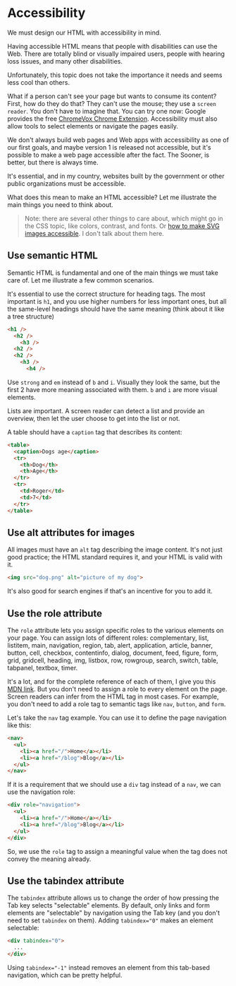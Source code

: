 # Accessibility

We must design our HTML with accessibility in mind.

Having accessible HTML means that people with disabilities can use the Web. There are totally blind or visually impaired users, people with hearing loss issues, and many other disabilities.

Unfortunately, this topic does not take the importance it needs and seems less cool than others.

What if a person can't see your page but wants to consume its content? First, how do they do that? They can't use the mouse; they use a `screen reader`. You don't have to imagine that. You can try one now: Google provides the free [ChromeVox Chrome Extension](https://chrome.google.com/webstore/detail/screen-reader/kgejglhpjiefppelpmljglcjbhoiplfn). Accessibility must also allow tools to select elements or navigate the pages easily.

We don't always build web pages and Web apps with accessibility as one of our first goals, and maybe version 1 is released not accessible, but it's possible to make a web page accessible after the fact. The Sooner, is better, but there is always time.

It's essential, and in my country, websites built by the government or other public organizations must be accessible.

What does this mean to make an HTML accessible? Let me illustrate the main things you need to think about.

> Note: there are several other things to care about, which might go in the CSS topic, like colors, contrast, and fonts. Or [how to make SVG images accessible](https://css-tricks.com/accessible-svgs/). I don't talk about them here.

## Use semantic HTML

Semantic HTML is fundamental and one of the main things we must take care of. Let me illustrate a few common scenarios.

It's essential to use the correct structure for heading tags. The most important is `h1`, and you use higher numbers for less important ones, but all the same-level headings should have the same meaning (think about it like a tree structure)

```html
<h1 />
  <h2 />
    <h3 />
  <h2 />
  <h2 />
    <h3 />
      <h4 />
```

Use `strong` and `em` instead of `b` and `i`. Visually they look the same, but the first 2 have more meaning associated with them. `b` and `i` are more visual elements.

Lists are important. A screen reader can detect a list and provide an overview, then let the user choose to get into the list or not.

A table should have a `caption` tag that describes its content:

```html
<table>
  <caption>Dogs age</caption>
  <tr>
    <th>Dog</th>
    <th>Age</th>
  </tr>
  <tr>
    <td>Roger</td>
    <td>7</td>
  </tr>
</table>
```

## Use alt attributes for images

All images must have an `alt` tag describing the image content. It's not just good practice; the HTML standard requires it, and your HTML is valid with it.

```html
<img src="dog.png" alt="picture of my dog">
```

It's also good for search engines if that's an incentive for you to add it.

## Use the role attribute

The `role` attribute lets you assign specific roles to the various elements on your page.
You can assign lots of different roles: complementary, list, listitem, main, navigation, region, tab, alert, application, article, banner, button, cell, checkbox, contentinfo, dialog, document, feed, figure, form, grid, gridcell, heading, img, listbox, row, rowgroup, search, switch, table, tabpanel, textbox, timer.

It's a lot, and for the complete reference of each of them, I give you this [MDN link](https://developer.mozilla.org/en-US/docs/Web/Accessibility/ARIA/Roles). But you don't need to assign a role to every element on the page. Screen readers can infer from the HTML tag in most cases. For example, you don't need to add a role tag to semantic tags like `nav`, `button`, and `form`.

Let's take the `nav` tag example. You can use it to define the page navigation like this:

```html
<nav>
  <ul> 
    <li><a href="/">Home</a></li>
    <li><a href="/blog">Blog</a></li>
  </ul>
</nav>
```

If it is a requirement that we should use a `div` tag instead of a `nav`, we can use the navigation role:

```html
<div role="navigation">
  <ul>
    <li><a href="/">Home</a></li>
    <li><a href="/blog">Blog</a></li>
  </ul>
</div>
```

So, we use the `role` tag to assign a meaningful value when the tag does not convey the meaning already.

## Use the tabindex attribute

The `tabindex` attribute allows us to change the order of how pressing the Tab key selects "selectable" elements. By default, only links and form elements are "selectable" by navigation using the Tab key (and you don't need to set `tabindex` on them).
Adding `tabindex="0"` makes an element selectable:

```html
<div tabindex="0">
  ...
</div>
```

Using `tabindex="-1"` instead removes an element from this tab-based navigation, which can be pretty helpful.
